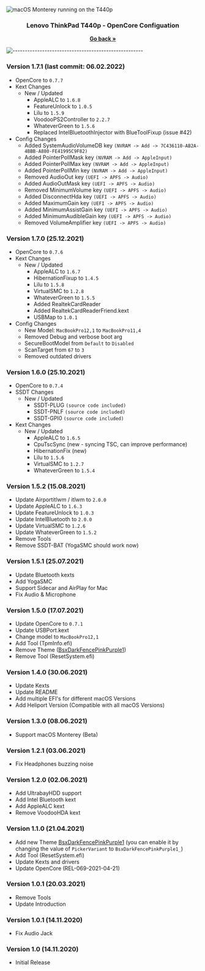 ![macOS Monterey running on the T440p](https://dl.exploitox.de/t440p-oc/Hackintosh_T440p_V4.jpg)

<h3 align="center">Lenovo ThinkPad T440p - OpenCore Configuation</h3>
<p align="center">
    <a href="https://github.com/valnoxy/t440p-oc/"><strong>Go back »</strong></a>
    <br />
  </p>
</p>

![-----------------------------------------------------](https://dl.exploitox.de/t440p-oc/rainbow.png)

### Version 1.7.1 (last commit: 06.02.2022)
- OpenCore to ```0.7.7```
- Kext Changes
  - New / Updated
    - AppleALC to ```1.6.8```
    - FeatureUnlock to ```1.0.5```
    - Lilu to ```1.5.9```
    - VoodooPS2Controller to ```2.2.7```
    - WhateverGreen to ```1.5.6```
    - Replaced IntelBluetoothInjector with BlueToolFixup (issue #42)
- Config Changes
  - Added SystemAudioVolumeDB key ```(NVRAM -> Add -> 7C436110-AB2A-4BBB-A880-FE41995C9F82)```
  - Added PointerPollMask key ```(NVRAM -> Add -> AppleInput)```
  - Added PointerPollMax key ```(NVRAM -> Add -> AppleInput)```
  - Added PointerPollMin key ```(NVRAM -> Add -> AppleInput)```
  - Removed AudioOut key ```(UEFI -> APFS -> Audio)```
  - Added AudioOutMask key ```(UEFI -> APFS -> Audio)```
  - Removed MinimumVolume key ```(UEFI -> APFS -> Audio)```
  - Added DisconnectHda key ```(UEFI -> APFS -> Audio)```
  - Added MaximumGain key ```(UEFI -> APFS -> Audio)```
  - Added MinimumAssistGain key ```(UEFI -> APFS -> Audio)```
  - Added MinimumAudibleGain key ```(UEFI -> APFS -> Audio)```
  - Removed VolumeAmplifier key ```(UEFI -> APFS -> Audio)```

### Version 1.7.0 (25.12.2021)
- OpenCore to ```0.7.6```
- Kext Changes
  - New / Updated
    - AppleALC to ```1.6.7```
    - HibernationFixup to ```1.4.5```
    - Lilu to ```1.5.8```
    - VirtualSMC to ```1.2.8```
    - WhateverGreen to ```1.5.5```
    - Added RealtekCardReader
    - Added RealtekCardReaderFriend.kext
    - USBMap to ```1.0.1```
- Config Changes
  - New Model: ```MacBookPro12,1``` to ```MacBookPro11,4```
  - Removed Debug and verbose boot arg
  - SecureBootModel from ```Default``` to ```Disabled```
  - ScanTarget from ```67``` to ```3```
  - Removed outdated drivers

### Version 1.6.0 (25.10.2021)
- OpenCore to ```0.7.4```
- SSDT Changes
  - New / Updated 
    - SSDT-PLUG ```(source code included)```
    - SSDT-PNLF ```(source code included)```
    - SSDT-GPI0 ```(source code included)```
- Kext Changes
  - New / Updated
    - AppleALC to ```1.6.5```
    - CpuTscSync (new - syncing TSC, can improve performance)
    - HibernationFix (new)
    - Lilu to ```1.5.6```
    - VirtualSMC to ```1.2.7```
    - WhateverGreen to ```1.5.4```

### Version 1.5.2 (15.08.2021)
- Update Airportitlwm / itlwm to ```2.0.0```
- Update AppleALC to ```1.6.3```
- Update FeatureUnlock to ```1.0.3```
- Update IntelBluetooth to ```2.0.0```
- Update VirtualSMC to ```1.2.6```
- Update WhateverGreen to ```1.5.2```
- Remove Tools
- Remove SSDT-BAT (YogaSMC should work now)

### Version 1.5.1 (25.07.2021)
- Update Bluetooth kexts
- Add YogaSMC
- Support Sidecar and AirPlay for Mac
- Fix Audio & Microphone

### Version 1.5.0 (17.07.2021)
- Update OpenCore to ```0.7.1```
- Update USBPort.kext
- Change model to ```MacBookPro12,1```
- Add Tool (TpmInfo.efi)
- Remove Theme ([BsxDarkFencePinkPurple1](https://github.com/blackosx/BsxDarkFencePinkPurple1_))
- Remove Tool (ResetSystem.efi)

### Version 1.4.0 (30.06.2021)
- Update Kexts
- Update README
- Add multiple EFI's for different macOS Versions
- Add Heliport Version (Compatible with all macOS Versions)

### Version 1.3.0 (08.06.2021)
- Support macOS Monterey (Beta)

### Version 1.2.1 (03.06.2021)
- Fix Headphones buzzing noise

### Version 1.2.0 (02.06.2021)
- Add UltrabayHDD support
- Add Intel Bluetooth kext
- Add AppleALC kext
- Remove VoodooHDA kext

### Version 1.1.0 (21.04.2021)
- Add new Theme [BsxDarkFencePinkPurple1](https://github.com/blackosx/BsxDarkFencePinkPurple1_) (you can enable it by changing the value of ```PickerVariant``` to ```BsxDarkFencePinkPurple1_```)
- Add Tool (ResetSystem.efi)
- Update Kexts and drivers
- Update OpenCore (REL-069-2021-04-21)

### Version 1.0.1 (20.03.2021)
- Remove Tools
- Update Introduction

### Version 1.0.1 (14.11.2020)
- Fix Audio Jack

### Version 1.0 (14.11.2020)
- Initial Release
